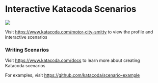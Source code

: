 # Interactive Katacoda Scenarios

[![](http://shields.katacoda.com/katacoda/motor-city-smitty/count.svg)](https://www.katacoda.com/motor-city-smitty "Get your profile on Katacoda.com")

Visit https://www.katacoda.com/motor-city-smitty to view the profile and interactive scenarios

### Writing Scenarios
Visit https://www.katacoda.com/docs to learn more about creating Katacoda scenarios

For examples, visit https://github.com/katacoda/scenario-example
